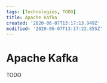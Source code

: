 ```yaml
---
tags: [Technologies, TODO]
title: Apache Kafka
created: '2020-06-07T13:17:13.949Z'
modified: '2020-06-07T13:17:22.855Z'
---
```


# Apache Kafka

TODO
